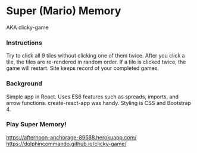 # Super (Mario) Memory
AKA clicky-game

### Instructions
Try to click all 9 tiles without clicking one of them twice.
After you click a tile, the tiles are re-rendered in random order.
If a tile is clicked twice, the game will restart.
Site keeps record of your completed games.

### Background
Simple app in React.
Uses ES6 features such as spreads, imports, and arrow functions.
create-react-app was handy.
Styling is CSS and Bootstrap 4.

### Play Super Memory!
https://afternoon-anchorage-89588.herokuapp.com/
https://dolphincommando.github.io/clicky-game/




